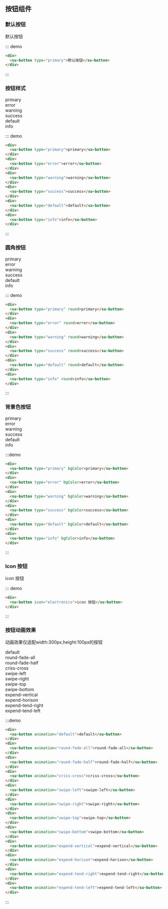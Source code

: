 ## 按钮组件

### 默认按钮

<div class="demo-block">
  <div>
    <su-button>默认按钮</su-button>
  </div>
</div>


::: demo
```html
<div>
  <su-button type="primary">默认按钮</su-button>
</div>
```
:::

### 按钮样式
<div class="demo-block">
  <div>
    <su-button type="primary">primary</su-button>
  </div>
  <div>
    <su-button type="error">error</su-button>
  </div>
  <div>
    <su-button type="warning">warning</su-button>
  </div>
  <div>
    <su-button type="success">success</su-button>
  </div>
  <div>
    <su-button type="default">default</su-button>
  </div>
  <div>
    <su-button type="info">info</su-button>
  </div>
</div>

::: demo
```html
<div>
  <su-button type="primary">primary</su-button>
</div>
<div>
  <su-button type="error">error</su-button>
</div>
<div>
  <su-button type="warning">warning</su-button>
</div>
<div>
  <su-button type="success">success</su-button>
</div>
<div>
  <su-button type="default">default</su-button>
</div>
<div>
  <su-button type="info">info</su-button>
</div>
```
:::

### 圆角按钮
<div class="demo-block">
  <div>
    <su-button type="primary" round>primary</su-button>
  </div>
  <div>
    <su-button type="error" round>error</su-button>
  </div>
  <div>
    <su-button type="warning" round>warning</su-button>
  </div>
  <div>
    <su-button type="success" round>success</su-button>
  </div>
  <div>
    <su-button type="default" round>default</su-button>
  </div>
  <div>
    <su-button type="info" round>info</su-button>
  </div>
</div>


::: demo
```html
<div>
  <su-button type="primary" round>primary</su-button>
</div>
<div>
  <su-button type="error" round>error</su-button>
</div>
<div>
  <su-button type="warning" round>warning</su-button>
</div>
<div>
  <su-button type="success" round>success</su-button>
</div>
<div>
  <su-button type="default" round>default</su-button>
</div>
<div>
  <su-button type="info" round>info</su-button>
</div>
```
:::


### 背景色按钮
<div class="demo-block">
  <div>
    <su-button type="primary" bgColor>primary</su-button>
  </div>
  <div>
    <su-button type="error" bgColor>error</su-button>
  </div>
  <div>
    <su-button type="warning" bgColor>warning</su-button>
  </div>
  <div>
    <su-button type="success" bgColor>success</su-button>
  </div>
  <div>
    <su-button type="default" bgColor>default</su-button>
  </div>
  <div>
    <su-button type="info" bgColor>info</su-button>
  </div>
</div>

:::demo

```html
<div>
  <su-button type="primary" bgColor>primary</su-button>
</div>
<div>
  <su-button type="error" bgColor>error</su-button>
</div>
<div>
  <su-button type="warning" bgColor>warning</su-button>
</div>
<div>
  <su-button type="success" bgColor>success</su-button>
</div>
<div>
  <su-button type="default" bgColor>default</su-button>
</div>
<div>
  <su-button type="info" bgColor>info</su-button>
</div>
```
:::

### Icon 按钮

<div class="demo-block">
  <div>
    <su-button icon="electronics">icon 按钮</su-button>
  </div>
</div>


::: demo
```html
<div>
  <su-button icon="electronics">icon 按钮</su-button>
</div>
```
:::

### 按钮动画效果
<div class="demo-block">

  动画效果仅适配width:300px,height:100px的按钮

  <div>
    <su-button animation="default">default</su-button>
  </div>
  <div>
    <su-button animation="round-fade-all">round-fade-all</su-button>
  </div>
  <div>
    <su-button animation="round-fade-half">round-fade-half</su-button>
  </div>
  <div>
    <su-button animation="criss-cross">criss-cross</su-button>
  </div>
  <div>
    <su-button animation="swipe-left">swipe-left</su-button>
  </div>
  <div>
    <su-button animation="swipe-right">swipe-right</su-button>
  </div>
  <div>
    <su-button animation="swipe-top">swipe-top</su-button>
  </div>
  <div>
    <su-button animation="swipe-bottom">swipe-bottom</su-button>
  </div>
  <div>
    <su-button animation="expend-vertical">expend-vertical</su-button>
  </div>
  <div>
    <su-button animation="expend-horison">expend-horison</su-button>
  </div>
  <div>
    <su-button animation="expend-tend-right">expend-tend-right</su-button>
  </div>
  <div>
    <su-button animation="expend-tend-left">expend-tend-left</su-button>
  </div>
</div>


:::demo
```html
<div>
  <su-button animation="default">default</su-button>
</div>
<div>
  <su-button animation="round-fade-all">round-fade-all</su-button>
</div>
<div>
  <su-button animation="round-fade-half">round-fade-half</su-button>
</div>
<div>
  <su-button animation="criss-cross">criss-cross</su-button>
</div>
<div>
  <su-button animation="swipe-left">swipe-left</su-button>
</div>
<div>
  <su-button animation="swipe-right">swipe-right</su-button>
</div>
<div>
  <su-button animation="swipe-top">swipe-top</su-button>
</div>
<div>
  <su-button animation="swipe-bottom">swipe-bottom</su-button>
</div>
<div>
  <su-button animation="expend-vertical">expend-vertical</su-button>
</div>
<div>
  <su-button animation="expend-horison">expend-horison</su-button>
</div>
<div>
  <su-button animation="expend-tend-right">expend-tend-right</su-button>
</div>
<div>
  <su-button animation="expend-tend-left">expend-tend-left</su-button>
</div>
```
:::